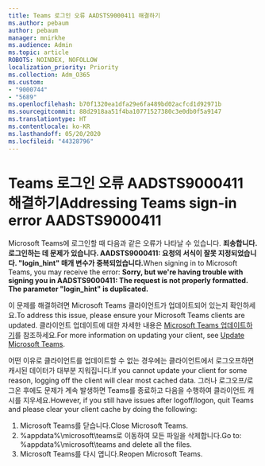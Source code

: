 ```yaml
---
title: Teams 로그인 오류 AADSTS9000411 해결하기
ms.author: pebaum
author: pebaum
manager: mnirkhe
ms.audience: Admin
ms.topic: article
ROBOTS: NOINDEX, NOFOLLOW
localization_priority: Priority
ms.collection: Adm_O365
ms.custom:
- "9000744"
- "5689"
ms.openlocfilehash: b70f1320ea1dfa29e6fa489bd02acfcd1d92971b
ms.sourcegitcommit: 88d2918aa51f4ba10771527380c3e0db0f5a9147
ms.translationtype: HT
ms.contentlocale: ko-KR
ms.lasthandoff: 05/20/2020
ms.locfileid: "44328796"
---
```

# <a name="addressing-teams-sign-in-error-aadsts9000411"></a><span data-ttu-id="d8093-102">Teams 로그인 오류 AADSTS9000411 해결하기</span><span class="sxs-lookup"><span data-stu-id="d8093-102">Addressing Teams sign-in error AADSTS9000411</span></span>

<span data-ttu-id="d8093-103">Microsoft Teams에 로그인할 때 다음과 같은 오류가 나타날 수 있습니다. **죄송합니다. 로그인하는 데 문제가 있습니다. AADSTS9000411: 요청의 서식이 잘못 지정되었습니다. "login_hint" 매개 변수가 중복되었습니다.**</span><span class="sxs-lookup"><span data-stu-id="d8093-103">When signing in to Microsoft Teams, you may receive the error: **Sorry, but we're having trouble with signing you in AADSTS9000411: The request is not properly formatted. The parameter "login_hint" is duplicated.**</span></span>

<span data-ttu-id="d8093-104">이 문제를 해결하려면 Microsoft Teams 클라이언트가 업데이트되어 있는지 확인하세요.</span><span class="sxs-lookup"><span data-stu-id="d8093-104">To address this issue, please ensure your Microsoft Teams clients are updated.</span></span> <span data-ttu-id="d8093-105">클라이언트 업데이트에 대한 자세한 내용은 [Microsoft Teams 업데이트하기](https://support.office.com/article/Update-Microsoft-Teams-535a8e4b-45f0-4f6c-8b3d-91bca7a51db1)를 참조하세요.</span><span class="sxs-lookup"><span data-stu-id="d8093-105">For more information on updating your client, see [Update Microsoft Teams](https://support.office.com/article/Update-Microsoft-Teams-535a8e4b-45f0-4f6c-8b3d-91bca7a51db1).</span></span>

<span data-ttu-id="d8093-106">어떤 이유로 클라이언트를 업데이트할 수 없는 경우에는 클라이언트에서 로그오프하면 캐시된 데이터가 대부분 지워집니다.</span><span class="sxs-lookup"><span data-stu-id="d8093-106">If you cannot update your client for some reason, logging off the client will clear most cached data.</span></span> <span data-ttu-id="d8093-107">그러나 로그오프/로그온 후에도 문제가 계속 발생하면 Teams를 종료하고 다음을 수행하여 클라이언트 캐시를 지우세요.</span><span class="sxs-lookup"><span data-stu-id="d8093-107">However, if you still have issues after logoff/logon, quit Teams and please clear your client cache by doing the following:</span></span>
1. <span data-ttu-id="d8093-108">Microsoft Teams를 닫습니다.</span><span class="sxs-lookup"><span data-stu-id="d8093-108">Close Microsoft Teams.</span></span>
2. <span data-ttu-id="d8093-109">%appdata%\microsoft\teams로 이동하여 모든 파일을 삭제합니다.</span><span class="sxs-lookup"><span data-stu-id="d8093-109">Go to: %appdata%\microsoft\teams and delete all the files.</span></span>
3. <span data-ttu-id="d8093-110">Microsoft Teams를 다시 엽니다.</span><span class="sxs-lookup"><span data-stu-id="d8093-110">Reopen Microsoft Teams.</span></span>

